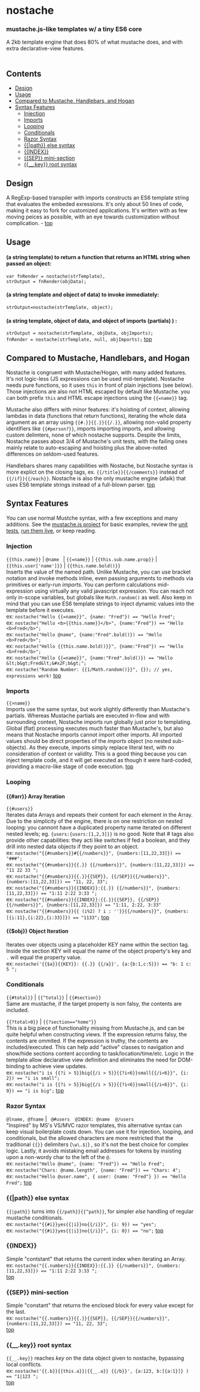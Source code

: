 # nostache
### mustache.js-like templates w/ a tiny ES6 core
A 2kb template engine that does 80% of what mustache does, and with extra declarative-view features. <br /> <br />

## Contents
* [Design](#design)
* [Usage](#usage)
* [Compared to Mustache, Handlebars, and Hogan](#compared-to-mustache-handlebars-and-hogan)
* [Syntax Features](#syntax-features)
   * [Injection](#injection)
   * [Imports](#imports)
   * [Looping](#looping)
   * [Conditionals](#conditionals)
   * [Razor Syntax](#razor-syntax)
   * [{{|path}} else syntax](#path-else-syntax)
   * [{{INDEX}}](#index)
   * [{{SEP}} mini-section](#sep-mini-section)
   * [{{__.key}} root syntax](#__key-root-syntax)
 
 


## Design
A RegExp-based transpiler with imports constructs an ES6 template string that evaluates the embeded exressions. It's only about 50 lines of code, making it easy to fork for customized applications. It's written with as few moving peices as possible, with an eye towards customization without complication.  - [top](#contents)



## Usage
#### (a string template) to return a function that returns an HTML string when passed an object: <br />
```
var fnRender = nostache(strTemplate),
strOutput = fnRender(objData);
````

#### (a string template and object of data) to invoke immediately:<br />
`strOutput=nostache(strTemplate, object);`

#### (a string template, object of data, and object of imports (partials) ) :
`strOutput = nostache(strTemplate, objData, objImports);` <br />
`fnRender = nostache(strTemplate, null, objImports);` 
[top](#contents)
  
 
## Compared to Mustache, Handlebars, and Hogan
Nostache is congruent with Mustache/Hogan, with many added features. It's not logic-less (JS expressions can be used mid-template).  Nostache needs pure functions, so it uses `this` in front of plain injections (see below). Those injections are also not HTML escaped by default like Mustache. you can both prefix `this` and HTML escape injections using the `{{=name}}` tag. 

Mustache also differs with minor features: it's hoisting of context, allowing lambdas in data (functions that return functions), iterating the whole data argument as an array using `{{#.}}{{.}}{{/.}}`, allowing non-valid property identifiers like `{{#person?}}`, imports importing imports, and allowing custom delimters, none of which nostache supports. Despite the limits, Nostache passes about 3/4 of Mustache's unit tests, with the failing ones mainly relate to auto-escaping and hoisting plus the above-noted differences on seldom-used features.

Handlebars shares many capabilities with Nostache, but Nostache syntax is more explict on the closing tags, ex. `{{/title}}{{/comments}}` instead of `{{/if}}{{/each}}`. Nostache is also the only mustache engine (afaik) that uses ES6 template strings instead of a full-blown parser.   [top](#contents)


## Syntax Features
You can use normal Mustche syntax, with a few exceptions and many additions. See the [mustache.js project](https://github.com/janl/mustache.js/) for basic examples, review the [unit tests](https://github.com/rndme/nostache/blob/master/tests.js), [run them live](http://danml.com/nostache/tests.html), or keep reading.

### Injection
`{{this.name}}` | `@name ` | `{{=name}}` | `{{this.sub.name.prop}}` | `{{this.user['name']}}` | `{{this.name.bold()}}`  <br />
Inserts the value of the named path. Unlike Mustache, you can use bracket notation and invoke methods inline, even passing arguments to methods via primitives or early-run _imports_. You can perform calculations mid-expression using virtually any valid javascript expression. You can reach not only in-scope variables, but globals like `Math.random()` as well. Also keep in mind that you can use ES6 template strings to inject dynamic values into the template before it executes.
<br /> ex: `nostache("Hello {{=name}}", {name: "Fred"}) == "Hello Fred";`
<br /> ex: `nostache("Hello <b>{{this.name}}</b>", {name:"Fred"}) == "Hello <b>Fred</b>";`
<br /> ex: `nostache("Hello @name", {name:"Fred".bold()}) == "Hello <b>Fred</b>";`
<br /> ex: `nostache("Hello {{this.name.bold()}}", {name:"Fred"}) == "Hello <b>Fred</b>";`
<br /> ex: `nostache("Hello {{=name}}", {name:"Fred".bold()}) == "Hello &lt;b&gt;Fred&lt;&#x2F;b&gt;";`
<br /> ex: `nostache("Random Number: {{1/Math.random()}}", {}); // yes, expressions work!`
 [top](#contents)

### Imports
`{{>name}}` <br />
Imports use the same syntax, but work slightly differently than Mustache's partials. Whereas Mustache partials are executed in-flow and with surrounding context, Nostache imports run globally just prior to templating. Global (flat) processing executes much faster than Mustache's, but also means that Nostache imports cannot import other imports. All imported values should be direct properties of the _imports_ object (no nested sub-objects).  As they execute, imports simply replace literal text, with no consideration of context or validity. This is a good thing because you can inject template code, and it will get executed as though it were hard-coded, providing a macro-like stage of code execution.
 [top](#contents)

### Looping

#### {{#arr}} Array Iteration
`{{#users}}` <br />
Iterates data Arrays and repeats their content for each element in the Array.
Due to the simplicity of the engine, there is on one restriction on nested looping: you cannont have a duplicated property name iterated on different nested levels; eg. `{users:{users:[1,2,3]}}` is no good. Note that # tags also provide other capabilities: they acti like switches if fed a boolean, and they drill into nested data objects if they point to an object.
<br /> ex: ` nostache("{{#numbers}}#{{/numbers}}", {numbers:[11,22,33]}) == "###"; `
<br /> ex: ` nostache("{{#numbers}}{{.}} {{/numbers}}", {numbers:[11,22,33]}) == "11 22 33 "; `
<br /> ex: ` nostache("{{#numbers}}{{.}}{{SEP}}, {{/SEP}}{{/numbers}}", {numbers:[11,22,33]}) == "11, 22, 33"; `
<br /> ex: ` nostache("{{#numbers}}{{INDEX}}:{{.}} {{/numbers}}", {numbers:[11,22,33]}) == "1:11 2:22 3:33 "; `
<br /> ex: ` nostache("{{#numbers}}{{INDEX}}:{{.}}{{SEP}}, {{/SEP}}{{/numbers}}", {numbers:[11,22,33]}) == "1:11, 2:22, 3:33" `
<br /> ex: ` nostache("{{#numbers}}{{ (i%2) ? i : ''}}{{/numbers}}", {numbers:[{i:11},{i:22},{i:33}]}) == "1133"; `
 [top](#contents)
  
 
#### {{$obj}} Object Iteration
 Iterates over objects using a placeholder KEY name within the section tag. <br />
 Inside the section KEY will equal the name of the object property's key and `.` will equal the property value.
<br /> ex:  `nostache('{{$a}}{{KEY}}: {{.}} {{/a}}', {a:{b:1,c:5}}) == "b: 1 c: 5 ";`

### Conditionals
`{{#total}}` | `{{^total}}` | `{{#section}}` <br />
Same are mustache, if the target property is non falsy, the contents are included. <br />

`{{?total>0}}` | `{{?section=="home"}}` <br />
This is a big piece of functionality missing from Mustache.js, and can be quite helpful when constructing views. If the expression returns falsy, the contents are ommited. If the expression is truthy, the contents are included/executed. This can help add "active" classes to navigation and show/hide sections content according to task/location/time/etc. Logic in the template allow declarative view definition and eliminates the need for DOM-binding to achieve view updates.
<br /> ex: ` nostache("i is {{?i > 5}}big{{/i > 5}}{{?i<6}}small{{/i<6}}", {i: 2}) == "i is small"; `
<br /> ex: ` nostache("i is {{?i > 5}}big{{/i > 5}}{{?i<6}}small{{/i<6}}", {i: 9}) == "i is big"; `
 [top](#contents)

### Razor Syntax
`@lname, @fname` | ` @#users  @INDEX: @name  @/users` <br />
"Inspired" by MS's VS/MVC razor templates, this alternative syntax can keep visual boilerplate costs down. You can use it for injection, looping, and conditionals, but the allowed characters are more restricted that the traditional `{{}}` delimiters (`\w\.$|`) , so it's not the best choice for complex logic. Lastly, it avoids mistaking email addresses for tokens by insisting upon a non-wordy char to the left of the `@`.
<br /> ex: ` nostache("Hello @name", {name: "Fred"}) == "Hello Fred"; `
<br /> ex: ` nostache("Chars: @name.length", {name: "Fred"}) == "Chars: 4"; `
<br /> ex: ` nostache("Hello @user.name", { user: {name: "Fred"} }) == "Hello Fred"; `
 [top](#contents)
 
 
### {{|path}} else syntax
`{{|path}}` turns into `{{/path}}{{^path}}`, for simpler _else_ handling of regular mustache conditionals.
<br /> ex: ` nostache("{{#i}}yes{{|i}}no{{/i}}", {i: 9}) == "yes"; `
<br /> ex: ` nostache("{{#i}}yes{{|i}}no{{/i}}", {i: 0}) == "no"; `
[top](#contents)
    
    
### {{INDEX}}
  Simple "contstant" that returns the current index when iterating an Array.
<br /> ex: ` nostache("{{.numbers}}{{INDEX}}:{{.}} {{/numbers}}", {numbers:[11,22,33]}) == "1:11 2:22 3:33 "; `
<br />[top](#contents)
 
 
### {{SEP}} mini-section
   Simple "constant" that returns the enclosed block for every value except for the last. 
<br /> ex: ` nostache("{{.numbers}}{{.}}{{SEP}}, {{/SEP}}{{/numbers}}", {numbers:[11,22,33]}) == "11, 22, 33"; `
<br />[top](#contents)
 
 
### {{__.key}} root syntax
`{{__.key}}` reaches _key_ on the data object given to nostache, bypassing local conflicts. 
<br /> ex:  `nostache('{{.b}}{{this.a}}|{{__.a}} {{/b}}', {a:123, b:[{a:1}]} ) == "1|123 ";`
 <br />[top](#contents)
 
